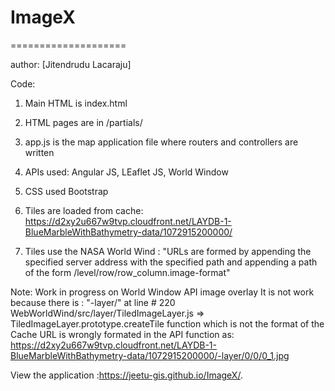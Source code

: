 # ImageX
====================

author: [Jitendrudu Lacaraju]

Code: 
1. Main HTML is index.html

2. HTML pages are in /partials/

3. app.js is the map application file where routers and controllers are written

4. APIs used: Angular JS, LEaflet JS, World Window

5. CSS used Bootstrap

6. Tiles are loaded from cache: 
https://d2xy2u667w9tvp.cloudfront.net/LAYDB-1-BlueMarbleWithBathymetry-data/1072915200000/

7. Tiles use the NASA World Wind : "URLs are formed by appending the specified server address with the specified path and appending a path of the form /level/row/row_column.image-format"

Note: Work in progress on World Window API image overlay
It is not work because there is :  "-layer/"
at line # 220  WebWorldWind/src/layer/TiledImageLayer.js => TiledImageLayer.prototype.createTile function which is not the format of the Cache URL is wrongly formated in the API function as: https://d2xy2u667w9tvp.cloudfront.net/LAYDB-1-BlueMarbleWithBathymetry-data/1072915200000/-layer/0/0/0_1.jpg 



View the application :https://jeetu-gis.github.io/ImageX/.
